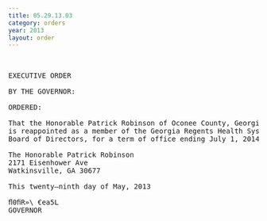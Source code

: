 ```yaml
---
title: 05.29.13.03
category: orders
year: 2013
layout: order
---
```


<pre> 

EXECUTIVE ORDER

BY THE GOVERNOR:

ORDERED:

That the Honorable Patrick Robinson of Oconee County, Georgia,
is reappointed as a member of the Georgia Regents Health System
Board of Directors, for a term of office ending July 1, 2014.

The Honorable Patrick Robinson
2171 Eisenhower Ave
Watkinsville, GA 30677

This twenty—ninth day of May, 2013

ﬂ0ﬁR»\ €ea5L
GOVERNOR

</pre>

